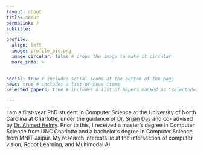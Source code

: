 ```yaml
---
layout: about
title: about
permalink: /
subtitle: 

profile:
  align: left
  image: profile_pic.png
  image_circular: false # crops the image to make it circular
  more_info: >
    

social: true # includes social icons at the bottom of the page
news: true # includes a list of news items
selected_papers: true # includes a list of papers marked as "selected={true}"

---
```

I am a first-year PhD student in Computer Science at the University of North Carolina at Charlotte, under the guidance of [Dr. Srijan Das](https://srijandas07.github.io/) and co- advised by [Dr. Ahmed Helmy](https://sites.google.com/uncc.edu/helmy/home). Prior to this, I received a master’s degree in Computer Science from UNC Charlotte and a bachelor’s degree in Computer Science from MNIT Jaipur. My research interests lie at the intersection of computer vision, Robot Learning, and Multimodal AI. 

<!-- My passion for research was ignited during my master’s program, where I actively contributed to several conferences.   -->

<!-- 
Link to your social media connections, too. This theme is set up to use [Font Awesome icons](https://fontawesome.com/) and [Academicons](https://jpswalsh.github.io/academicons/), like the ones below. Add your Facebook, Twitter, LinkedIn, Google Scholar, or just disable all of them. -->

